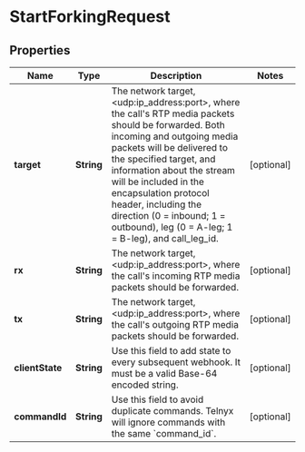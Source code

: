 

# StartForkingRequest

## Properties

Name | Type | Description | Notes
------------ | ------------- | ------------- | -------------
**target** | **String** | The network target, &lt;udp:ip_address:port&gt;, where the call&#39;s RTP media packets should be forwarded. Both incoming and outgoing media packets will be delivered to the specified target, and information about the stream will be included in the encapsulation protocol header, including the direction (0 &#x3D; inbound; 1 &#x3D; outbound), leg (0 &#x3D; A-leg; 1 &#x3D; B-leg), and call_leg_id. |  [optional]
**rx** | **String** | The network target, &lt;udp:ip_address:port&gt;, where the call&#39;s incoming RTP media packets should be forwarded. |  [optional]
**tx** | **String** | The network target, &lt;udp:ip_address:port&gt;, where the call&#39;s outgoing RTP media packets should be forwarded. |  [optional]
**clientState** | **String** | Use this field to add state to every subsequent webhook. It must be a valid Base-64 encoded string. |  [optional]
**commandId** | **String** | Use this field to avoid duplicate commands. Telnyx will ignore commands with the same &#x60;command_id&#x60;. |  [optional]




